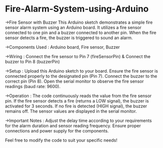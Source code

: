 # Fire-Alarm-System-using-Arduino
->Fire Sensor with Buzzer
This Arduino sketch demonstrates a simple fire sensor alarm system using an Arduino board. It utilizes a fire sensor connected to one pin and a buzzer connected to another pin. When the fire sensor detects a fire, the buzzer is triggered to sound an alarm.

->Components Used : 
  Arduino board, 
  Fire sensor, 
  Buzzer
  
->Wiring : 
 Connect the fire sensor to Pin 7 (fireSensorPin) & 
 Connect the buzzer to Pin 8 (buzzerPin)

->Setup :
  Upload this Arduino sketch to your board.
  Ensure the fire sensor is connected properly to the designated pin (Pin 7).
  Connect the buzzer to the correct pin (Pin 8).
  Open the serial monitor to observe the fire sensor readings (baud rate: 9600).

->Operation : 
  The code continuously reads the value from the fire sensor pin.
  If the fire sensor detects a fire (returns a LOW signal), the buzzer is activated for 3 seconds.
  If no fire is detected (HIGH signal), the buzzer remains off.
  The sensor values are displayed in the serial monitor.
  
->Important Notes :
  Adjust the delay time according to your requirements for the alarm duration and sensor reading frequency.
  Ensure proper connections and power supply for the components.
  
Feel free to modify the code to suit your specific needs!
